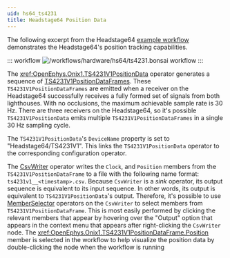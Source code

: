 ```yaml
---
uid: hs64_ts4231
title: Headstage64 Position Data
---
```


The following excerpt from the Headstage64 [example workflow](xref:hs64_hs64) demonstrates the Headstage64's position
tracking capabilities.

::: workflow 
![/workflows/hardware/hs64/ts4231.bonsai workflow](../../../workflows/hardware/hs64/ts4231.bonsai)
:::

The <xref:OpenEphys.Onix1.TS4231V1PositionData> operator generates a sequence of
[TS4231V1PositionDataFrames](xref:OpenEphys.Onix1.TS4231V1PositionDataFrame). These `TS4231V1PositionDataFrames` are
emitted when a receiver on the Headstage64 successfully receives a fully formed set of signals from both lighthouses.
With no occlusions, the maximum achievable sample rate is 30 Hz. There are three receivers on the Headstage64, so it's
possible `TS4231V1PositionData` emits multiple `TS4231V1PositionDataFrames` in a single 30 Hz sampling cycle.

The `TS4231V1PositionData`'s `DeviceName` property is set to "Headstage64/TS4231V1". This links the
`TS4231V1PositionData` operator to the corresponding configuration operator.

The [CsvWriter](https://bonsai-rx.org/docs/api/Bonsai.IO.CsvWriter.html) operator writes the `Clock`, and `Position`
members from the `TS4231V1PositionDataFrame` to a file with the following name format: `ts4231v1__<timestamp>.csv`.
Because `CsvWriter` is a _sink_ operator, its output sequence is equivalent to its input sequence. In other words, its
output is equivalent to `TS4231V1PositionData`'s output. Therefore, it's possible to use
[MemberSelector](https://bonsai-rx.org/docs/api/Bonsai.Expressions.MemberSelectorBuilder.html) operators on the
`CsvWriter` to select members from `TS4231V1PositionDataFrame`. This is most easily performed by clicking the relevant
members that appear by hovering over the "Output" option that appears in the context menu that appears after
right-clicking the `CsvWriter` node. The <xref:OpenEphys.Onix1.TS4231V1PositionDataFrame.Position> member is selected in
the workflow to help visualize the position data by double-clicking the node when the workflow is running